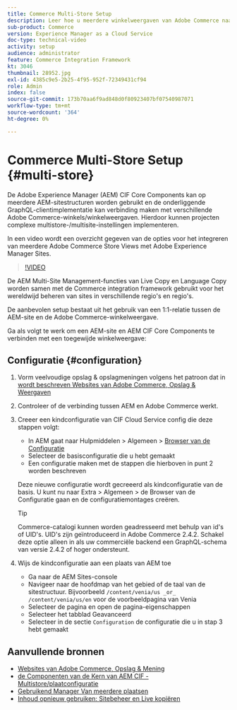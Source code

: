 ```yaml
---
title: Commerce Multi-Store Setup
description: Leer hoe u meerdere winkelweergaven van Adobe Commerce naar Adobe Experience Manager kunt toewijzen. Hierdoor kunnen projecten ondersteuning bieden voor meertalige en meertalige gebruiksgevallen.
sub-product: Commerce
version: Experience Manager as a Cloud Service
doc-type: technical-video
activity: setup
audience: administrator
feature: Commerce Integration Framework
kt: 3046
thumbnail: 28952.jpg
exl-id: 4385c9e5-2b25-4f95-952f-72349431cf94
role: Admin
index: false
source-git-commit: 173b70aa6f9ad848d0f80923407bf07540987071
workflow-type: tm+mt
source-wordcount: '364'
ht-degree: 0%

---
```


# Commerce Multi-Store Setup {#multi-store}

De Adobe Experience Manager (AEM) CIF Core Components kan op meerdere AEM-sitestructuren worden gebruikt en de onderliggende GraphQL-clientimplementatie kan verbinding maken met verschillende Adobe Commerce-winkels/winkelweergaven. Hierdoor kunnen projecten complexe multistore-/multisite-instellingen implementeren.

In een video wordt een overzicht gegeven van de opties voor het integreren van meerdere Adobe Commerce Store Views met Adobe Experience Manager Sites.

>[!VIDEO](https://video.tv.adobe.com/v/28952/?quality=12)

De AEM Multi-Site Management-functies van Live Copy en Language Copy worden samen met de Commerce integration framework gebruikt voor het wereldwijd beheren van sites in verschillende regio&#39;s en regio&#39;s.

De aanbevolen setup bestaat uit het gebruik van een 1:1-relatie tussen de AEM-site en de Adobe Commerce-winkelweergave.

Ga als volgt te werk om een AEM-site en AEM CIF Core Components te verbinden met een toegewijde winkelweergave:

## Configuratie {#configuration}

1. Vorm veelvoudige opslag &amp; opslagmeningen volgens het patroon dat in [ wordt beschreven Websites van Adobe Commerce, Opslag &amp; Weergaven ](https://experienceleague.adobe.com/docs/commerce-admin/start/setup/websites-stores-views.html)

2. Controleer of de verbinding tussen AEM en Adobe Commerce werkt.

3. Creeer een kindconfiguratie van CIF Cloud Service config die deze stappen volgt:

   * In AEM gaat naar Hulpmiddelen > Algemeen > [ Browser van de Configuratie ](/help/implementing/developing/introduction/configurations.md#using-configuration-browser)
   * Selecteer de basisconfiguratie die u hebt gemaakt
   * Een configuratie maken met de stappen die hierboven in punt 2 worden beschreven

   Deze nieuwe configuratie wordt gecreeerd als kindconfiguratie van de basis. U kunt nu naar Extra > Algemeen > de Browser van de Configuratie gaan en de configuratiemontages creëren.

   >[!TIP]
   >
   > Commerce-catalogi kunnen worden geadresseerd met behulp van id&#39;s of UID&#39;s. UID&#39;s zijn geïntroduceerd in Adobe Commerce 2.4.2. Schakel deze optie alleen in als uw commerciële backend een GraphQL-schema van versie 2.4.2 of hoger ondersteunt.

4. Wijs de kindconfiguratie aan een plaats van AEM toe

   * Ga naar de AEM Sites-console
   * Navigeer naar de hoofdmap van het gebied of de taal van de sitestructuur. Bijvoorbeeld `/content/venia/us _or_ /content/venia/us/en` voor de voorbeeldpagina van Venia
   * Selecteer de pagina en open de pagina-eigenschappen
   * Selecteer het tabblad Geavanceerd
   * Selecteer in de sectie `Configuration` de configuratie die u in stap 3 hebt gemaakt

## Aanvullende bronnen

* [ Websites van Adobe Commerce, Opslag &amp; Mening ](https://experienceleague.adobe.com/docs/commerce-admin/start/setup/websites-stores-views.html)
* [ de Componenten van de Kern van AEM CIF - Multistore/plaatconfiguratie ](https://github.com/adobe/aem-core-cif-components#multi-store--site-configuration)
* [ Gebruikend Manager Van meerdere plaatsen ](https://experienceleague.adobe.com/docs/experience-manager-learn/sites/translation/multi-site-manager-feature-video-use.html)
* [Inhoud opnieuw gebruiken: Sitebeheer en Live kopiëren](/help/sites-cloud/administering/msm/overview.md)
